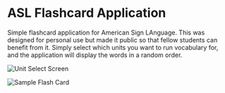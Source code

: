 # ASL Flashcard Application
Simple flashcard application for American Sign LAnguage.
This was designed for personal use but made it public so that 
fellow students can benefit from it. Simply select which units
you want to run vocabulary for, and the application will display 
the words in a random order.

![Unit Select Screen](https://github.com/dskilgore/flashCards/blob/master/Screenshot_20181014-204059.png)

![Sample Flash Card](https://github.com/dskilgore/flashCards/blob/master/Screenshot_20181014-204116.png)
